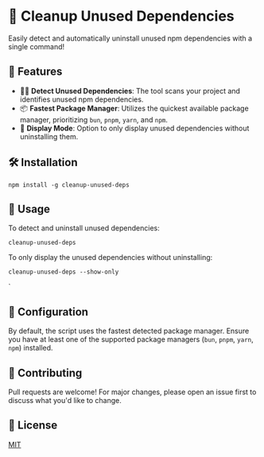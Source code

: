 # 🧹 Cleanup Unused Dependencies

Easily detect and automatically uninstall unused npm dependencies with a single command!

## 🚀 Features

- 🕵️‍♂️ **Detect Unused Dependencies**: The tool scans your project and identifies unused npm dependencies.
- 📦 **Fastest Package Manager**: Utilizes the quickest available package manager, prioritizing `bun`, `pnpm`, `yarn`, and `npm`.
- 🤖 **Display Mode**: Option to only display unused dependencies without uninstalling them.

## 🛠 Installation

```
npm install -g cleanup-unused-deps
```

## 📖 Usage

To detect and uninstall unused dependencies:

```
cleanup-unused-deps
```

To only display the unused dependencies without uninstalling:

```
cleanup-unused-deps --show-only
```
`
## 🔧 Configuration

By default, the script uses the fastest detected package manager. Ensure you have at least one of the supported package managers (`bun`, `pnpm`, `yarn`, `npm`) installed.

## 🤝 Contributing

Pull requests are welcome! For major changes, please open an issue first to discuss what you'd like to change.

## 📜 License

[MIT](https://choosealicense.com/licenses/mit/)
